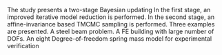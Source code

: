 The study presents a two-stage Bayesian updating
In the first stage, an improved iterative model reduction is performed.
In the second stage, an affine-invariance based TMCMC sampling is performed.
Three examples are presented.
A steel beam problem.
A FE building with large number of DOFs.
An eight Degree-of-freedom spring mass model for experimental verification
